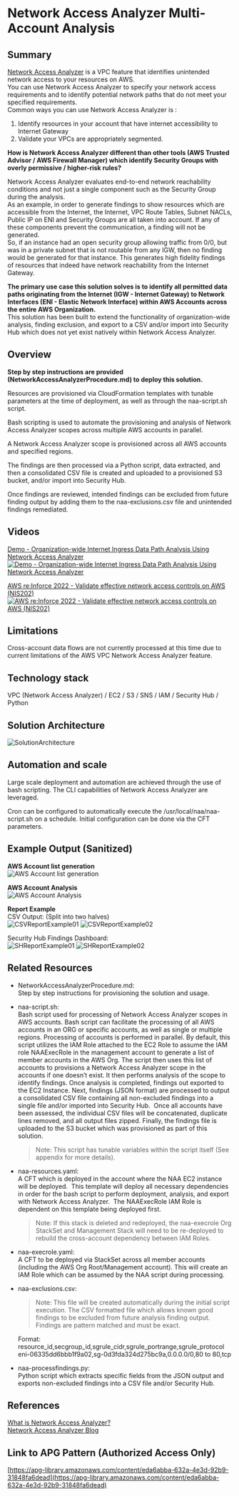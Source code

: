 # **Network Access Analyzer Multi-Account Analysis**

## **Summary**

[Network Access Analyzer](https://docs.aws.amazon.com/vpc/latest/network-access-analyzer/what-is-network-access-analyzer.html) is a VPC feature that identifies unintended network access to your resources on AWS.  
You can use Network Access Analyzer to specify your network access requirements and to identify potential network paths that do not meet your specified requirements.  
Common ways you can use Network Access Analyzer is :

1. Identify resources in your account that have internet accessibility to Internet Gateway
2. Validate your VPCs are appropriately segmented.

**How is Network Access Analyzer different than other tools (AWS Trusted Advisor / AWS Firewall Manager) which identify Security Groups with overly permissive / higher-risk rules?**

Network Access Analyzer evaluates end-to-end network reachability conditions and not just a single component such as the Security Group during the analysis.  
As an example, in order to generate findings to show resources which are accessible from the Internet, the Internet, VPC Route Tables, Subnet NACLs, Public IP on ENI and Security Groups are all taken into account. If any of these components prevent the communication, a finding will not be generated.  
So, if an instance had an open security group allowing traffic from 0/0, but was in a private subnet that is not routable from any IGW, then no finding would be generated for that instance. This generates high fidelity findings of resources that indeed have network reachability from the Internet Gateway.

**The primary use case this solution solves is to identify all permitted data paths originating from the Internet (IGW - Internet Gateway) to Network Interfaces (ENI - Elastic Network Interface) within AWS Accounts across the entire AWS Organization.**  
This solution has been built to extend the functionality of organization-wide analysis, finding exclusion, and export to a CSV and/or import into Security Hub which does not yet exist natively within Network Access Analyzer.  

## **Overview**

**Step by step instructions are provided (NetworkAccessAnalyzerProcedure.md) to deploy this solution.**

Resources are provisioned via CloudFormation templates with tunable parameters at the time of deployment, as well as through the naa-script.sh script.  

Bash scripting is used to automate the provisioning and analysis of Network Access Analyzer scopes across multiple AWS accounts in parallel.  

A Network Access Analyzer scope is provisioned across all AWS accounts and specified regions.  

The findings are then processed via a Python script, data extracted, and then a consolidated CSV file is created and uploaded to a provisioned S3 bucket, and/or import into Security Hub.  

Once findings are reviewed, intended findings can be excluded from future finding output by adding them to the naa-exclusions.csv file and unintended findings remediated.

## **Videos**

[Demo - Organization-wide Internet Ingress Data Path Analysis Using Network Access Analyzer](https://youtu.be/1IFNZWy4iy0)  
[![Demo - Organization-wide Internet Ingress Data Path Analysis Using Network Access Analyzer](docs/images/NAADemoThumbnail.png)](https://youtu.be/1IFNZWy4iy0)  

[AWS re:Inforce 2022 - Validate effective network access controls on AWS (NIS202)](https://youtu.be/aN2P2zeQek0)  
[![AWS re:Inforce 2022 - Validate effective network access controls on AWS (NIS202)](docs/images/NAAReinforceThumbnail.png)](https://youtu.be/aN2P2zeQek0)  

## **Limitations**

Cross-account data flows are not currently processed at this time due to current limitations of the AWS VPC Network Access Analyzer feature.

## **Technology stack**

VPC (Network Access Analyzer) / EC2 / S3 / SNS  / IAM / Security Hub / Python

## **Solution Architecture**

![SolutionArchitecture](docs/images/NAAAnalysisArchitecture.png)

## **Automation and scale**

Large scale deployment and automation are achieved through the use of bash scripting.  The CLI capabilities of Network Access Analyzer are leveraged.

Cron can be configured to automatically execute the /usr/local/naa/naa-script.sh on a schedule.  Initial configuration can be done via the CFT parameters.

## **Example Output (Sanitized)**

**AWS Account list generation**  
![AWS Account list generation](docs/images/AWSAccountInventory.png)

**AWS Account Analysis**  
![AWS Account Analysis](docs/images/AWSAccountAnalysis.png)

**Report Example**  
CSV Output: (Split into two halves)  
![CSVReportExample01](docs/images/CSVReportExample01.png)
![CSVReportExample02](docs/images/CSVReportExample02.png)

Security Hub Findings Dashboard:  
![SHReportExample01](docs/images/SHReportExample01.png)
![SHReportExample02](docs/images/SHReportExample02.png)

## **Related Resources**

- NetworkAccessAnalyzerProcedure.md:  
    Step by step instructions for provisioning the solution and usage.

- naa-script.sh:  
    Bash script used for processing of Network Access Analyzer scopes in AWS accounts.  Bash script can facilitate the processing of all AWS accounts in an ORG or specific accounts, as well as single or multiple regions. Processing of accounts is performed in parallel. By default, this script utilizes the IAM Role attached to the EC2 Role to assume the IAM role NAAExecRole in the management account to generate a list of member accounts in the AWS Org. The script then uses this list of accounts to provisions a Network Access Analyzer scope in the accounts if one doesn’t exist.  It then performs analysis of the scope to identify findings. Once analysis is completed, findings out exported to the EC2 Instance.  Next, findings (JSON format) are processed to output a consolidated CSV file containing all non-excluded findings into a single file and/or imported into Security Hub.  Once all accounts have been assessed, the individual CSV files will be concatenated, duplicate lines removed, and all output files zipped. Finally, the findings file is uploaded to the S3 bucket which was provisioned as part of this solution.
    >Note: This script has tunable variables within the script itself (See appendix for more details).

- naa-resources.yaml:  
    A CFT which is deployed in the account where the NAA EC2 instance will be deployed.  This template will deploy all necessary dependencies in order for the bash script to perform deployment, analysis, and export with Network Access Analyzer.  The NAAExecRole IAM Role is dependent on this template being deployed first.  
    >Note: If this stack is deleted and redeployed, the naa-execrole Org StackSet and Management Stack will need to be re-deployed to rebuild the cross-account dependency between IAM Roles.

- naa-execrole.yaml:  
    A CFT to be deployed via StackSet across all member accounts (including the AWS Org Root/Management account). This will create an IAM Role which can be assumed by the NAA script during processing.

- naa-exclusions.csv:  
    >Note: This file will be created automatically during the initial script execution.
    The CSV formatted file which allows known good findings to be excluded from future analysis finding output. Findings are pattern matched and must be exact.  

    Format:  
    resource_id,secgroup_id,sgrule_cidr,sgrule_portrange,sgrule_protocol  
    eni-06335dd6bbb1f9a02,sg-0d3fda324d275bc9a,0.0.0.0/0,80 to 80,tcp  

- naa-processfindings.py:  
    Python script which extracts specific fields from the JSON output and exports non-excluded findings into a CSV file and/or Security Hub.

## **References**

[What is Network Access Analyzer?](https://docs.aws.amazon.com/vpc/latest/network-access-analyzer/what-is-network-access-analyzer.html)  
[Network Access Analyzer Blog](https://aws.amazon.com/blogs/aws/new-amazon-vpc-network-access-analyzer/)

## **Link to APG Pattern (Authorized Access Only)**

[https://apg-library.amazonaws.com/content/eda6abba-632a-4e3d-92b9-31848fa6dead](https://apg-library.amazonaws.com/content/eda6abba-632a-4e3d-92b9-31848fa6dead)
